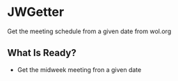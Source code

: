 # JWGetter

Get the meeting schedule from a given date from wol.org

## What Is Ready?

- Get the midweek meeting fron a given date 


